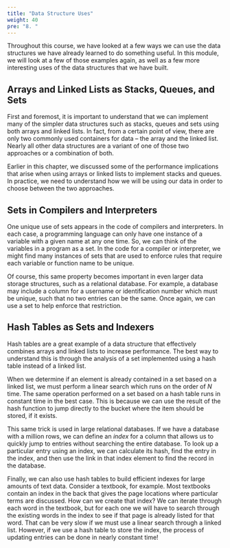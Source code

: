 ```yaml
---
title: "Data Structure Uses"
weight: 40
pre: "8. "
---
```

Throughout this course, we have looked at a few ways we can use the data structures we have already learned to do something useful. In this module, we will look at a few of those examples again, as well as a few more interesting uses of the data structures that we have built. 

## Arrays and Linked Lists as Stacks, Queues, and Sets

First and foremost, it is important to understand that we can implement many of the simpler data structures such as stacks, queues and sets using both arrays and linked lists. In fact, from a certain point of view, there are only two commonly used containers for data – the array and the linked list. Nearly all other data structures are a variant of one of those two approaches or a combination of both. 

Earlier in this chapter, we discussed some of the performance implications that arise when using arrays or linked lists to implement stacks and queues. In practice, we need to understand how we will be using our data in order to choose between the two approaches.

## Sets in Compilers and Interpreters

One unique use of sets appears in the code of compilers and interpreters. In each case, a programming language can only have one instance of a variable with a given name at any one time. So, we can think of the variables in a program as a set. In the code for a compiler or interpreter, we might find many instances of sets that are used to enforce rules that require each variable or function name to be unique. 

Of course, this same property becomes important in even larger data storage structures, such as a relational database. For example, a database may include a column for a username or identification number which must be unique, such that no two entries can be the same. Once again, we can use a set to help enforce that restriction.

## Hash Tables as Sets and Indexers

Hash tables are a great example of a data structure that effectively combines arrays and linked lists to increase performance. The best way to understand this is through the analysis of a set implemented using a hash table instead of a linked list.

When we determine if an element is already contained in a set based on a linked list, we must perform a linear search which runs on the order of $N$ time. The same operation performed on a set based on a hash table runs in constant time in the best case. This is because we can use the result of the hash function to jump directly to the bucket where the item should be stored, if it exists.

This same trick is used in large relational databases. If we have a database with a million rows, we can define an _index_ for a column that allows us to quickly jump to entries without searching the entire database. To look up a particular entry using an index, we can calculate its hash, find the entry in the index, and then use the link in that index element to find the record in the database. 

Finally, we can also use hash tables to build efficient indexes for large amounts of text data. Consider a textbook, for example. Most textbooks contain an index in the back that gives the page locations where particular terms are discussed. How can we create that index? We can iterate through each word in the textbook, but for each one we will have to search through the existing words in the index to see if that page is already listed for that word. That can be very slow if we must use a linear search through a linked list. However, if we use a hash table to store the index, the process of updating entries can be done in nearly constant time!
